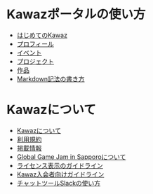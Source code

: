 # Kawazポータルの使い方

- [はじめてのKawaz](/helps/welcome/)
- [プロフィール](/helps/profiles/)
- [イベント](/helps/events/)
- [プロジェクト](/helps/projects/)
- [作品](/helps/products/)
- [Markdown記法の書き方](/helps/markdown/)

# Kawazについて

- [Kawazについて](/about/)
- [利用規約](/rules/)
- [掲載情報](/published/)
- [Global Game Jam in Sapporoについて](/ggj/)
- [ライセンス表示のガイドライン](/guideline/credits/)
- [Kawaz入会者向けガイドライン](/helps/instruction/)
- [チャットツールSlackの使い方](/helps/slack/)


<!--
## 運営メンバー向け

- [お知らせ](/helps/announcement)
- [会員登録の認証](/helps/registration)
-->
